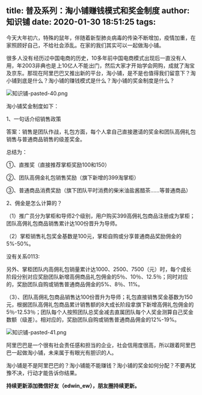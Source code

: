 title: 普及系列：淘小铺赚钱模式和奖金制度
author: 知识铺
date: 2020-01-30 18:51:25
tags:
---
 今天大年初六，特殊的鼠年，伴随着新型肺炎病毒的传染不断增加，疫情加重，在家照顾好自己，不给社会添乱。在家的我们其实可以一起做淘小铺。

很⁡多 人没有 经历过中国‭电͏商͏的历史，10多‬年前⁠中‪国电商模式出⁢现后⁢一直没有人用‎，年2003非典也是 上10亿人不能 出门，然后大家才开 始学⁢会⁢网⁢购⁢，成⁢就了淘⁠宝⁡及‬京东。那现在阿里巴巴又推出新的平台，淘小铺，是不是也值得我们留意下？淘小铺到底是什么？淘小铺的赚钱模式是什么？淘小铺的奖金制度是什么？    

![知识铺-pasted-40.png](https:\/\/blog.zshipu.com/txp/images/pasted-40.png)

淘小铺奖金制度如下：

1、一句话介绍销售政策

答案：销售是团队作战，礼包方面，每个人拿自己直接邀请的奖金和团队高佣礼包销售与普通商品销售的级差奖金。

总结为：

①、直推奖（直接推荐掌柜奖励100和150）

②、团队高佣金礼包销售奖励（旗下新增的399淘掌柜）

③、普通商品消费奖励（旗下团队平时消费的柴米油盐酱醋茶……等普通商品）

2、佣金是怎么计算的？

（1）推广员分为掌柜和导师2个级别，用户购买399高佣礼包商品注册成为掌柜；团队高佣礼包商品销售累计达100份晋升为导师。

（2）掌柜销售礼包奖金基数是100元，掌柜自购或分享普通商品奖励佣金的5%-50%。

没有关系0113:

另外、掌柜团队内高佣礼包销量累计达1000、2500、7500（元）时，每个成长阶段分别对应奖励团队新增高佣商品礼包佣金的5％、10％、12.5％；同时对应的，奖励团队自购或销售普通商品佣金的5%、8％、11%。

（3）、团队高佣礼包商品销售达100份晋升为导师；礼包直接销售奖金基数为150元，根据团队高佣礼包商品累计销售额的8大成长阶段拿旗下新增高佣礼包佣金的5％-12.53％；团队每个人按照团队总奖金减去直属团队每个人奖金测算自己奖金数额（级差）。相对应的，奖励团队自购或销售普通商品佣金的12%-19%。


![知识铺-pasted-41.png](https:\/\/blog.zshipu.com/txp/images/pasted-41.png)

阿里巴巴是一个很有社会责任感和担当的企业，社会信用度很高，所以跟着阿里巴巴一起做淘小铺，未来属于有眼光有胆识的人。

淘小铺是不是阿里巴巴的？淘小铺能不能赚钱？淘小铺的奖金如何分配？不要再犹豫不决，行动才能告诉你结果。

**持续更新添加微信好友（edwin_ew），朋友圈持续更新。**

